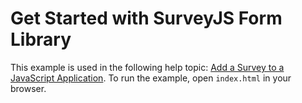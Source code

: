 # Get Started with SurveyJS Form Library

This example is used in the following help topic: [Add a Survey to a JavaScript Application](https://surveyjs.io/form-library/documentation/get-started-html-css-javascript). To run the example, open `index.html` in your browser.